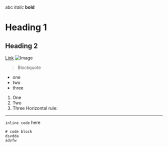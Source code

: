 abc
*italic*
**bold**
# Heading 1
## Heading 2
[Link](http://a.com)
![Image](https://commonmark.org/help/images/favicon.png)
> Blockquote
* one
* two 
* three
1. One
2. Two
3. Three
Horizontal rule:
___

`inline code` here
```
# code block
dsvdda
advfw
```
